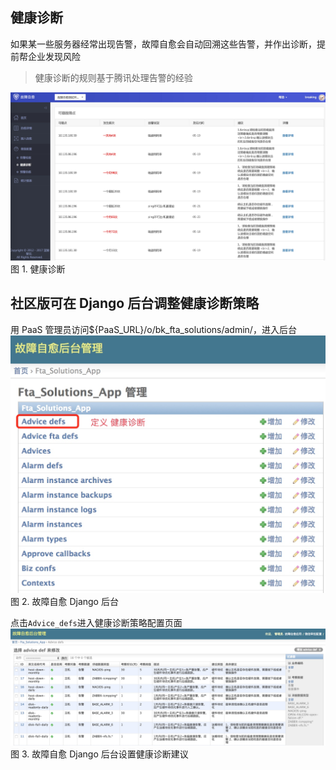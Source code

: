 ## 健康诊断
如果某一些服务器经常出现告警，故障自愈会自动回溯这些告警，并作出诊断，提前帮企业发现风险

> 健康诊断的规则基于腾讯处理告警的经验

![](media/14955238707264.jpg)
图 1. 健康诊断

## 社区版可在 Django 后台调整健康诊断策略

用 PaaS 管理员访问${PaaS_URL}/o/bk_fta_solutions/admin/，进入后台
![-w515](media/15365852927672.jpg)
图 2. 故障自愈 Django 后台

点击`Advice_defs`进入健康诊断策略配置页面
![](media/15365853180059.jpg)
图 3. 故障自愈 Django 后台设置健康诊断建议

